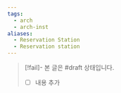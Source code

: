 ```yaml
---
tags:
  - arch
  - arch-inst
aliases:
  - Reservation Station
  - Reservation station
---
```

> [!fail]- 본 글은 #draft 상태입니다.
> - [ ] 내용 추가